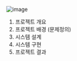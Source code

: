 
![image](https://github.com/user-attachments/assets/e067b711-a125-4866-840a-237414c7046e)



1. 프로젝트 개요
2. 프로젝트 배경 (문제정의)
3. 시스템 설계
4. 시스템 구현
5. 프로젝트 결과

